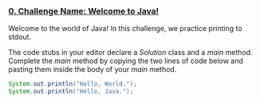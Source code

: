 ### [0. Challenge Name: Welcome to Java!](/Solutions/HelloWorld.java)


Welcome to the world of Java! In this challenge, we practice printing to stdout.

The code stubs in your editor declare a *Solution* class and a *main* method. Complete the *main* method by copying the two lines of code below and pasting them inside the body of your *main* method.

```java
System.out.println("Hello, World.");
System.out.println("Hello, Java.");
```
